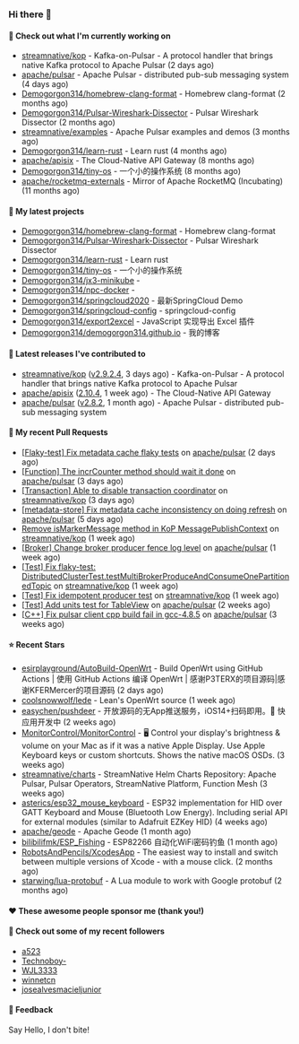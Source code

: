 ### Hi there 👋

#### 👷 Check out what I'm currently working on

- [streamnative/kop](https://github.com/streamnative/kop) - Kafka-on-Pulsar - A protocol handler that brings native Kafka protocol to Apache Pulsar (2 days ago)
- [apache/pulsar](https://github.com/apache/pulsar) - Apache Pulsar - distributed pub-sub messaging system (4 days ago)
- [Demogorgon314/homebrew-clang-format](https://github.com/Demogorgon314/homebrew-clang-format) - Homebrew clang-format (2 months ago)
- [Demogorgon314/Pulsar-Wireshark-Dissector](https://github.com/Demogorgon314/Pulsar-Wireshark-Dissector) - Pulsar Wireshark Dissector (2 months ago)
- [streamnative/examples](https://github.com/streamnative/examples) - Apache Pulsar examples and demos (3 months ago)
- [Demogorgon314/learn-rust](https://github.com/Demogorgon314/learn-rust) - Learn rust (4 months ago)
- [apache/apisix](https://github.com/apache/apisix) - The Cloud-Native API Gateway (8 months ago)
- [Demogorgon314/tiny-os](https://github.com/Demogorgon314/tiny-os) - 一个小的操作系统 (8 months ago)
- [apache/rocketmq-externals](https://github.com/apache/rocketmq-externals) - Mirror of Apache RocketMQ (Incubating) (11 months ago)

#### 🌱 My latest projects

- [Demogorgon314/homebrew-clang-format](https://github.com/Demogorgon314/homebrew-clang-format) - Homebrew clang-format
- [Demogorgon314/Pulsar-Wireshark-Dissector](https://github.com/Demogorgon314/Pulsar-Wireshark-Dissector) - Pulsar Wireshark Dissector
- [Demogorgon314/learn-rust](https://github.com/Demogorgon314/learn-rust) - Learn rust
- [Demogorgon314/tiny-os](https://github.com/Demogorgon314/tiny-os) - 一个小的操作系统
- [Demogorgon314/jx3-minikube](https://github.com/Demogorgon314/jx3-minikube) - 
- [Demogorgon314/npc-docker](https://github.com/Demogorgon314/npc-docker) - 
- [Demogorgon314/springcloud2020](https://github.com/Demogorgon314/springcloud2020) - 最新SpringCloud Demo
- [Demogorgon314/springcloud-config](https://github.com/Demogorgon314/springcloud-config) - springcloud-config 
- [Demogorgon314/export2excel](https://github.com/Demogorgon314/export2excel) - JavaScript 实现导出 Excel 插件
- [Demogorgon314/demogorgon314.github.io](https://github.com/Demogorgon314/demogorgon314.github.io) - 我的博客

#### 🔭 Latest releases I've contributed to

- [streamnative/kop](https://github.com/streamnative/kop) ([v2.9.2.4](https://github.com/streamnative/kop/releases/tag/v2.9.2.4), 3 days ago) - Kafka-on-Pulsar - A protocol handler that brings native Kafka protocol to Apache Pulsar
- [apache/apisix](https://github.com/apache/apisix) ([2.10.4](https://github.com/apache/apisix/releases/tag/2.10.4), 1 week ago) - The Cloud-Native API Gateway
- [apache/pulsar](https://github.com/apache/pulsar) ([v2.8.2](https://github.com/apache/pulsar/releases/tag/v2.8.2), 1 month ago) - Apache Pulsar - distributed pub-sub messaging system

#### 🔨 My recent Pull Requests

- [[Flaky-test] Fix metadata cache flaky tests](https://github.com/apache/pulsar/pull/14373) on [apache/pulsar](https://github.com/apache/pulsar) (2 days ago)
- [[Function] The incrCounter method should wait it done](https://github.com/apache/pulsar/pull/14354) on [apache/pulsar](https://github.com/apache/pulsar) (3 days ago)
- [[Transaction] Able to disable transaction coordinator](https://github.com/streamnative/kop/pull/1094) on [streamnative/kop](https://github.com/streamnative/kop) (3 days ago)
- [[metadata-store] Fix metadata cache inconsistency on doing refresh](https://github.com/apache/pulsar/pull/14283) on [apache/pulsar](https://github.com/apache/pulsar) (5 days ago)
- [Remove isMarkerMessage method in KoP MessagePublishContext](https://github.com/streamnative/kop/pull/1064) on [streamnative/kop](https://github.com/streamnative/kop) (1 week ago)
- [[Broker] Change broker producer fence log level](https://github.com/apache/pulsar/pull/14196) on [apache/pulsar](https://github.com/apache/pulsar) (1 week ago)
- [[Test] Fix flaky-test: DistributedClusterTest.testMultiBrokerProduceAndConsumeOnePartitionedTopic](https://github.com/streamnative/kop/pull/1057) on [streamnative/kop](https://github.com/streamnative/kop) (1 week ago)
- [[Test] Fix idempotent producer test](https://github.com/streamnative/kop/pull/1055) on [streamnative/kop](https://github.com/streamnative/kop) (1 week ago)
- [[Test] Add units test for TableView](https://github.com/apache/pulsar/pull/14100) on [apache/pulsar](https://github.com/apache/pulsar) (2 weeks ago)
- [[C&#43;&#43;] Fix pulsar client cpp build fail in gcc-4.8.5](https://github.com/apache/pulsar/pull/14053) on [apache/pulsar](https://github.com/apache/pulsar) (3 weeks ago)

#### ⭐ Recent Stars

- [esirplayground/AutoBuild-OpenWrt](https://github.com/esirplayground/AutoBuild-OpenWrt) - Build OpenWrt using GitHub Actions | 使用 GitHub Actions 编译 OpenWrt | 感谢P3TERX的项目源码|感谢KFERMercer的项目源码 (2 days ago)
- [coolsnowwolf/lede](https://github.com/coolsnowwolf/lede) - Lean&#39;s OpenWrt source (1 week ago)
- [easychen/pushdeer](https://github.com/easychen/pushdeer) - 开放源码的无App推送服务，iOS14&#43;扫码即用。🚧   快应用开发中 (2 weeks ago)
- [MonitorControl/MonitorControl](https://github.com/MonitorControl/MonitorControl) - 🖥 Control your display&#39;s brightness &amp; volume on your Mac as if it was a native Apple Display. Use Apple Keyboard keys or custom shortcuts. Shows the native macOS OSDs. (3 weeks ago)
- [streamnative/charts](https://github.com/streamnative/charts) - StreamNative Helm Charts Repository: Apache Pulsar, Pulsar Operators, StreamNative Platform, Function Mesh (3 weeks ago)
- [asterics/esp32_mouse_keyboard](https://github.com/asterics/esp32_mouse_keyboard) - ESP32 implementation for HID over GATT Keyboard and Mouse (Bluetooth Low Energy). Including serial API for external modules (similar to Adafruit EZKey HID) (4 weeks ago)
- [apache/geode](https://github.com/apache/geode) - Apache Geode (1 month ago)
- [bilibilifmk/ESP_Fishing](https://github.com/bilibilifmk/ESP_Fishing) - ESP82266 自动化WiFi密码钓鱼 (1 month ago)
- [RobotsAndPencils/XcodesApp](https://github.com/RobotsAndPencils/XcodesApp) - The easiest way to install and switch between multiple versions of Xcode - with a mouse click.  (2 months ago)
- [starwing/lua-protobuf](https://github.com/starwing/lua-protobuf) - A Lua module to work with Google protobuf (2 months ago)

#### ❤️ These awesome people sponsor me (thank you!)


#### 👯 Check out some of my recent followers

- [a523](https://github.com/a523)
- [Technoboy-](https://github.com/Technoboy-)
- [WJL3333](https://github.com/WJL3333)
- [winnetcn](https://github.com/winnetcn)
- [josealvesmacieljunior](https://github.com/josealvesmacieljunior)

#### 💬 Feedback

Say Hello, I don't bite!

